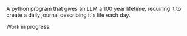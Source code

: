 A python program that gives an LLM a 100 year lifetime, requiring it to create a daily journal describing it's life each day. 

Work in progress. 
